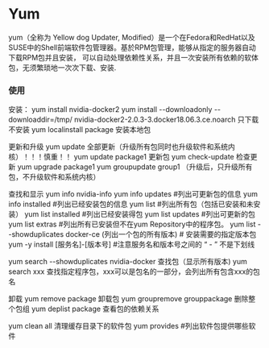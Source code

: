 # Yum

yum（全称为 Yellow dog Updater, Modified）是一个在Fedora和RedHat以及SUSE中的Shell前端软件包管理器。基於RPM包管理，能够从指定的服务器自动下载RPM包并且安装，
可以自动处理依赖性关系，并且一次安装所有依赖的软体包，无须繁琐地一次次下载、安装.



### 使用



安装：
yum install nvidia-docker2
yum install --downloadonly --downloaddir=/tmp/ nvidia-docker2-2.0.3-3.docker18.06.3.ce.noarch 只下载不安装
yum localinstall package   安装本地包 


更新和升级
yum update 全部更新（升级所有包同时也升级软件和系统内核）！！！慎重！！
yum update package1 更新包
yum check-update 检查更新
yum upgrade package1 
yum groupupdate group1 （升级后，只升级所有包，不升级软件和系统内核）


查找和显示
yum info nvidia-info
yum info updates #列出可更新包的信息
yum info installed #列出已经安装包的信息
yum list #列出所有包（包括已安装和未安装）
yum list installed #列出已经安装得包
yum list updates #列出可更新的包
yum list extras  #列出所有已安装但不在yum Repository中的程序包。
yum list --showduplicates  docker-ce (列出一个包的所有版本)
\# 安装需要的指定版本包 yum -y install [服务名]-[版本号]  #注意服务名和版本号之间的 “ - ” 不是下划线

yum search --showduplicates nvidia-docker 查找包（显示所有版本)
yum search xxx  查找指定程序包，xxx可以是包名的一部分，会列出所有包含xxx的包名

卸载
yum remove package 卸载包
yum groupremove  grouppackage 删除整个包组
yum deplist package 查看包的依赖关系

yum clean all 清理缓存目录下的软件包
yum provides #列出软件包提供哪些软件